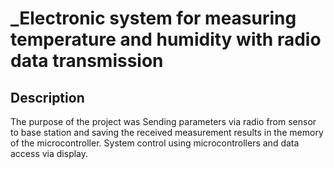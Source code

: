 # _Electronic system for measuring temperature and humidity with radio data transmission

## Description

The purpose of the project was Sending parameters via radio from sensor to base station and saving the received measurement results in the memory of the microcontroller. System control using microcontrollers and data access via display.
